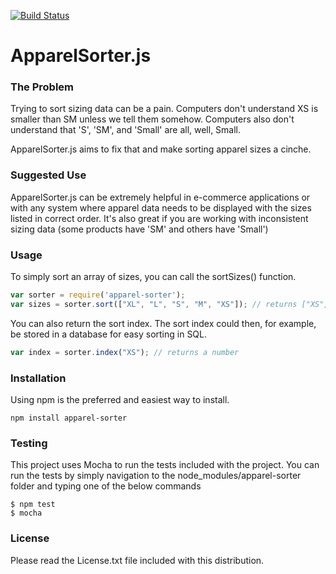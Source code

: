 [![Build Status](https://travis-ci.org/gcopley/apparelsorter.js.svg?branch=master)](https://travis-ci.org/gcopley/apparelsorter.js)

# ApparelSorter.js

### The Problem
Trying to sort sizing data can be a pain. Computers don't understand XS is smaller than SM unless we tell them somehow. Computers also don't understand that 'S', 'SM', and 'Small' are all, well, Small.

ApparelSorter.js aims to fix that and make sorting apparel sizes a cinche.


### Suggested Use
ApparelSorter.js can be extremely helpful in e-commerce applications or with any system where apparel data needs to be displayed with the sizes listed in correct order. It's also great if you are working with inconsistent sizing data (some products have 'SM' and others have 'Small')


### Usage
To simply sort an array of sizes, you can call the sortSizes() function.
```javascript
var sorter = require('apparel-sorter');
var sizes = sorter.sort(["XL", "L", "S", "M", "XS"]); // returns ["XS","S","M","L","XL"]
```
You can also return the sort index. The sort index could then, for example, be stored in a database for easy sorting in SQL.
```javascript
var index = sorter.index("XS"); // returns a number
```

### Installation
Using npm is the preferred and easiest way to install.
```
npm install apparel-sorter
```

### Testing
This project uses Mocha to run the tests included with the project.
You can run the tests by simply navigation to the node_modules/apparel-sorter folder and typing one of the below commands
```
$ npm test
$ mocha
```

### License
Please read the License.txt file included with this distribution.

